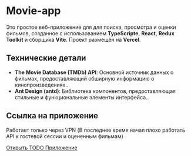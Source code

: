 # Movie-app

Это простое веб-приложение для для поиска, просмотра и оценки фильмов, созданное с использованием **TypeScripte**, **React**, **Redux Toolkit** и сборщика **Vite**. Проект размещён на **Vercel**.

## Технические детали

- **The Movie Database (TMDb) API**: Основной источник данных о фильмах, предоставляющий обширную информацию о кинопроизведениях..
- **Ant Design (antd)**: Библиотека компонентов, предоставляющая стильные и функциональные элементы интерфейса..

## Ссылка на приложение
Работает только через VPN (В последнее время начал плохо работать API к гостевой сессии и оцененным фильмам)

[Открыть TODO Приложение](https://movies-app-seven-chi.vercel.app/)
